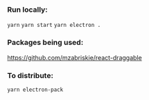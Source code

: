 ### Run locally:

`yarn`
`yarn start`
`yarn electron .`

### Packages being used:
https://github.com/mzabriskie/react-draggable

### To distribute:

`yarn electron-pack`
